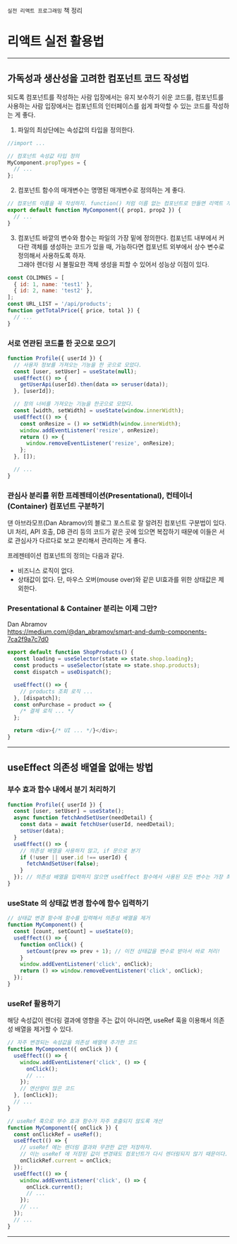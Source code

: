 `실전 리액트 프로그래밍` 책 정리

# 리액트 실전 활용법

---

## 가독성과 생산성을 고려한 컴포넌트 코드 작성법

되도록 컴포넌트를 작성하는 사람 입장에서는 유지 보수하기 쉬운 코드를, 컴포넌트를 사용하는 사람 입장에서는 컴포넌트의 인터페이스를 쉽게 파악할 수 있는 코드를 작성하는 게 좋다.

1. 파일의 최상단에는 속성값의 타입을 정의한다.

```javascript
//import ...

// 컴포넌트 속성값 타입 정의
MyComponent.propTypes = {
  // ...
};
```

2. 컴포넌트 함수의 매개변수는 명명된 매개변수로 정의하는 게 좋다.

```javascript
// 컴포넌트 이름을 꼭 작성하지. function() 처럼 이름 없는 컴포넌트로 만들면 리액트 개발자 도구에서 디버깅이 힘들다.
export default function MyComponent({ prop1, prop2 }) {
  // ...
}
```

3. 컴포넌트 바깥의 변수와 함수는 파일의 가장 밑에 정의한다.
   컴포넌트 내부에서 커다란 객체를 생성하는 코드가 있을 때, 가능하다면 컴포넌트 외부에서 상수 변수로 정의해서 사용하도록 하자.  
   그래야 렌더링 시 불필요한 객체 생성을 피할 수 있어서 성능상 이점이 있다.

```javascript
const COLIMNES = [
  { id: 1, name: 'test1' },
  { id: 2, name: 'test2' },
];
const URL_LIST = '/api/products';
function getTotalPrice({ price, total }) {
  // ...
}
```

### 서로 연관된 코드를 한 곳으로 모으기

```javascript
function Profile({ userId }) {
  // 사용자 정보를 가져오는 기능을 한 곳으로 모았다.
  const [user, setUser] = useState(null);
  useEffect(() => {
    getUserApi(userId).then(data => seruser(data));
  }, [userId]);

  // 창의 너비를 가져오는 기능을 한곳으로 모았다.
  const [width, setWidth] = useState(window.innerWidth);
  useEffect(() => {
    const onResize = () => setWidth(window.innerWidth);
    window.addEventListener('resize', onResize);
    return () => {
      window.removeEventListener('resize', onResize);
    };
  }, []);

  // ...
}
```

### 관심사 분리를 위한 프레젠테이션(Presentational), 컨테이너(Container) 컴포넌트 구분하기

댄 아브라모프(Dan Abramov)의 블로그 포스트로 잘 알려진 컴포넌트 구분법이 있다.  
UI 처리, API 호출, DB 관리 등의 코드가 같은 곳에 있으면 복잡하기 때문에 이들은 서로 관심사가 다르다로 보고 분리해서 관리하는 게 좋다.

프레젠테이션 컴포넌트의 정의는 다음과 같다.

- 비즈니스 로직이 없다.
- 상태값이 없다. 단, 마우스 오버(mouse over)와 같은 UI효과를 위한 상태값은 제외한다.

### Presentational & Container 분리는 이제 그만?

Dan Abramov  
https://medium.com/@dan_abramov/smart-and-dumb-components-7ca2f9a7c7d0

```javascript
export default function ShopProducts() {
  const loading = useSelector(state => state.shop.loading);
  const products = useSelector(state => state.shop.products);
  const dispatch = useDispatch();

  useEffect(() => {
    // products 조회 로직 ...
  }, [dispatch]);
  const onPurchase = product => {
    /* 결제 로직 ... */
  };

  return <div>{/* UI ... */}</div>;
}
```

---

## useEffect 의존성 배열을 없애는 방법

### 부수 효과 함수 내에서 분기 처리하기

```javascript
function Profile({ userId }) {
  const [user, setUser] = useState();
  async function fetchAndSetUser(needDetail) {
    const data = await fetchUser(userId, needDetail);
    setUser(data);
  }
  useEffect(() => {
    // 의존성 배열을 사용하지 않고, if 문으로 분기
    if (!user || user.id !== userId) {
      fetchAndSetUser(false);
    }
  }); // 의존성 배열을 입력하지 않으면 useEffect 함수에서 사용된 모든 변수는 가장 최신화된 값을 참조
}
```

### useState 의 상태값 변경 함수에 함수 입력하기

```javascript
// 상태값 변경 함수에 함수를 입력해서 의존성 배열을 제거
function MyComponent() {
  const [count, setCount] = useState(0);
  useEffect(() => {
    function onClick() {
      setCount(prev => prev + 1); // 이전 상태값을 변수로 받아서 바로 처리!
    }
    window.addEventListener('click', onClick);
    return () => window.removeEventListener('click', onClick);
  });
}
```

### useRef 활용하기

해당 속성값이 렌더링 결과에 영향을 주는 값이 아니라면, useRef 훅을 이용해서 의존성 배열을 제거할 수 있다.

```javascript
// 자주 변경되는 속성값을 의존성 배열에 추가한 코드
function MyComponent({ onClick }) {
  useEffect(() => {
    window.addEventListener('click', () => {
      onClick();
      // ...
    });
    // 연산량이 많은 코드
  }, [onClick]);
  // ...
}
```

```javascript
// useRef 훅으로 부수 효과 함수가 자주 호출되지 않도록 개선
function MyComponent({ onClick }) {
  const onClickRef = useRef();
  useEffect(() => {
    // useRef 에는 렌더링 결과와 무관한 값만 저장하자.
    // 이는 useRef 에 저장된 값이 변경돼도 컴포넌트가 다시 렌더링되지 않기 때문이다.
    onClickRef.current = onClick;
  });
  useEffect(() => {
    window.addEventListener('click', () => {
      onClick.current();
      // ...
    });
    // ...
  });
  // ...
}
```

---
